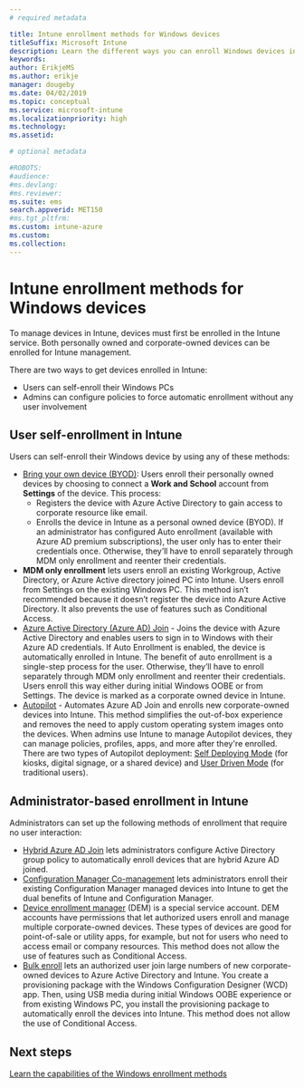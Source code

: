 ```yaml
---
# required metadata

title: Intune enrollment methods for Windows devices
titleSuffix: Microsoft Intune
description: Learn the different ways you can enroll Windows devices in Intune
keywords:
author: ErikjeMS
ms.author: erikje
manager: dougeby
ms.date: 04/02/2019
ms.topic: conceptual
ms.service: microsoft-intune
ms.localizationpriority: high
ms.technology:
ms.assetid: 

# optional metadata

#ROBOTS:
#audience:
#ms.devlang:
#ms.reviewer:
ms.suite: ems
search.appverid: MET150
#ms.tgt_pltfrm:
ms.custom: intune-azure
ms.custom: 
ms.collection: 
---
```


# Intune enrollment methods for Windows devices

To manage devices in Intune, devices must first be enrolled in the Intune service. Both personally owned and corporate-owned devices can be enrolled for Intune management. 

There are two ways to get devices enrolled in Intune:
- Users can self-enroll their Windows PCs 
- Admins can configure policies to force automatic enrollment without any user involvement

## User self-enrollment in Intune

Users can self-enroll their Windows device by using any of these methods:

- [Bring your own device (BYOD)](https://docs.microsoft.com/intune-user-help/enroll-windows-10-device): Users enroll their personally owned devices by choosing to connect a **Work and School** account from **Settings** of the device. This process:
    - Registers the device with Azure Active Directory to gain access to corporate resource like email.
    - Enrolls the device in Intune as a personal owned device (BYOD).
If an administrator has configured Auto enrollment (available with Azure AD premium subscriptions), the user only has to enter their credentials once. Otherwise, they’ll have to enroll separately through MDM only enrollment and reenter their credentials.  
- **MDM only enrollment** lets users enroll an existing Workgroup, Active Directory, or Azure Active directory joined PC into Intune. Users enroll from Settings on the existing Windows PC. This method isn’t recommended because it doesn’t register the device into Azure Active Directory. It also prevents the use of features such as Conditional Access.
- [Azure Active Directory (Azure AD) Join](https://docs.microsoft.com/azure/active-directory/user-help/user-help-join-device-on-network) -  Joins the device with Azure Active Directory and enables users to sign in to Windows with their Azure AD credentials. If Auto Enrollment is enabled, the device is automatically enrolled in Intune. The benefit of auto enrollment is a single-step process for the user. Otherwise, they’ll have to enroll separately through MDM only enrollment and reenter their credentials. Users enroll this way either during initial Windows OOBE or from Settings. The device is marked as a corporate owned device in Intune.
- [Autopilot](enrollment-autopilot.md) - Automates Azure AD Join and enrolls new corporate-owned devices into Intune. This method simplifies the out-of-box experience and removes the need to apply custom operating system images onto the devices. When admins use Intune to manage Autopilot devices, they can manage policies, profiles, apps, and more after they're enrolled.  There are two types of Autopilot deployment: [Self Deploying Mode](https://docs.microsoft.com/windows/deployment/windows-autopilot/self-deploying) (for kiosks, digital signage, or a shared device) and [User Driven Mode](https://docs.microsoft.com/windows/deployment/windows-autopilot/user-driven) (for traditional users). 

## Administrator-based enrollment in Intune

Administrators can set up the following methods of enrollment that require no user interaction:

- [Hybrid Azure AD Join](https://docs.microsoft.com/windows/client-management/mdm/enroll-a-windows-10-device-automatically-using-group-policy) lets administrators configure Active Directory group policy to automatically enroll devices that are hybrid Azure AD joined. 
- [Configuration Manager Co-management](https://docs.microsoft.com/sccm/comanage/overview) lets administrators enroll their existing Configuration Manager managed devices into Intune to get the dual benefits of Intune and Configuration Manager. 
- [Device enrollment manager](device-enrollment-manager-enroll.md) (DEM) is a special service account. DEM accounts have permissions that let authorized users enroll and manage multiple corporate-owned devices. These types of devices are good for point-of-sale or utility apps, for example, but not for users who need to access email or company resources. This method does not allow the use of features such as Conditional Access. 
- [Bulk enroll](windows-bulk-enroll.md) lets an authorized user join large numbers of new corporate-owned devices to Azure Active Directory and Intune. You create a provisioning package with the Windows Configuration Designer (WCD) app. Then, using USB media during initial Windows OOBE experience or from existing Windows PC, you install the provisioning package to automatically enroll the devices into Intune. This method does not allow the use of Conditional Access. 

## Next steps

[Learn the capabilities of the Windows enrollment methods](enrollment-method-capab.md)
